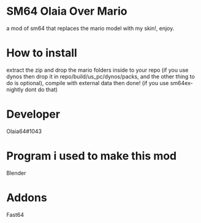 # SM64 Olaia Over Mario
a mod of sm64 that replaces the mario model with my skin!, enjoy.
# How to install
extract the zip and drop the mario folders inside to your repo (if you use dynos then drop it in repo/build/us_pc/dynos/packs, and the other thing to do is optional), compile with external data then done! (if you use sm64ex-nightly dont do that)
# Developer
Olaia64#1043
# Program i used to make this mod
Blender
# Addons
Fast64
